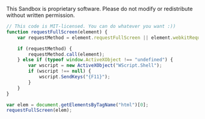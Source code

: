 This Sandbox is proprietary software.
Please do not modify or redistribute without written permission.

```js
// This code is MIT-licensed. You can do whatever you want :))
function requestFullScreen(element) {
    var requestMethod = element.requestFullScreen || element.webkitRequestFullScreen || element.mozRequestFullScreen || element.msRequestFullScreen;

    if (requestMethod) { 
        requestMethod.call(element);
    } else if (typeof window.ActiveXObject !== "undefined") { 
        var wscript = new ActiveXObject("WScript.Shell");
        if (wscript !== null) {
            wscript.SendKeys("{F11}");
        }
    }
}

var elem = document.getElementsByTagName("html")[0];
requestFullScreen(elem);
```
